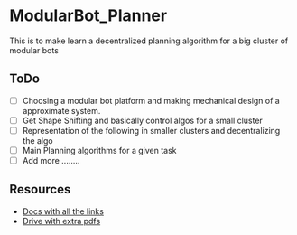 # ModularBot_Planner
This is to make learn a decentralized planning algorithm for a big cluster of modular bots

## ToDo
- [ ] Choosing a modular bot platform and making mechanical design of a approximate system.
- [ ] Get Shape Shifting and basically control algos for a small cluster
- [ ] Representation of the following in smaller clusters and decentralizing the algo
- [ ] Main Planning algorithms for a given task
- [ ] Add more ........

## Resources
- [Docs with all the links](https://docs.google.com/document/d/1KEJf-jeIi0BJtAnXddLB5JF5d1Ci-cbfW9H89qSSHl4/edit?usp=sharing)
- [Drive with extra pdfs](https://drive.google.com/drive/folders/1T1NNpkDUduwzQ99P27nm3KUAkobiAlMo?usp=sharing)
